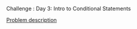 Challenge : Day 3: Intro to Conditional Statements

<a href = "https://www.hackerrank.com/challenges/30-conditional-statements/problem">Problem description</a>
